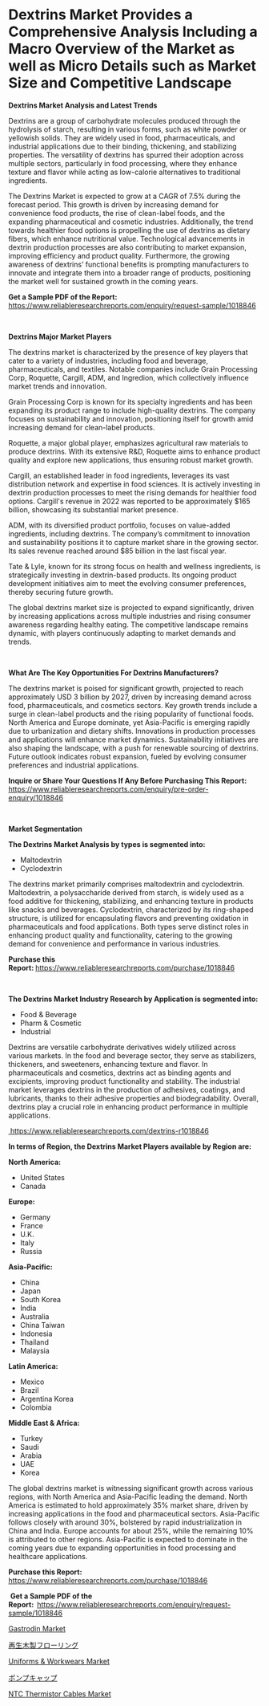 <p><h1>Dextrins Market Provides a Comprehensive Analysis Including a Macro Overview of the Market as well as Micro Details such as Market Size and Competitive Landscape</h1></p><p><strong>Dextrins Market Analysis and Latest Trends</strong></p>
<p><p>Dextrins are a group of carbohydrate molecules produced through the hydrolysis of starch, resulting in various forms, such as white powder or yellowish solids. They are widely used in food, pharmaceuticals, and industrial applications due to their binding, thickening, and stabilizing properties. The versatility of dextrins has spurred their adoption across multiple sectors, particularly in food processing, where they enhance texture and flavor while acting as low-calorie alternatives to traditional ingredients.</p><p>The Dextrins Market is expected to grow at a CAGR of 7.5% during the forecast period. This growth is driven by increasing demand for convenience food products, the rise of clean-label foods, and the expanding pharmaceutical and cosmetic industries. Additionally, the trend towards healthier food options is propelling the use of dextrins as dietary fibers, which enhance nutritional value. Technological advancements in dextrin production processes are also contributing to market expansion, improving efficiency and product quality. Furthermore, the growing awareness of dextrins’ functional benefits is prompting manufacturers to innovate and integrate them into a broader range of products, positioning the market well for sustained growth in the coming years.</p></p>
<p><strong>Get a Sample PDF of the Report:&nbsp;</strong> <a href="https://www.reliableresearchreports.com/enquiry/request-sample/1018846">https://www.reliableresearchreports.com/enquiry/request-sample/1018846</a></p>
<p>&nbsp;</p>
<p><strong>Dextrins Major Market Players</strong></p>
<p><p>The dextrins market is characterized by the presence of key players that cater to a variety of industries, including food and beverage, pharmaceuticals, and textiles. Notable companies include Grain Processing Corp, Roquette, Cargill, ADM, and Ingredion, which collectively influence market trends and innovation.</p><p>Grain Processing Corp is known for its specialty ingredients and has been expanding its product range to include high-quality dextrins. The company focuses on sustainability and innovation, positioning itself for growth amid increasing demand for clean-label products.</p><p>Roquette, a major global player, emphasizes agricultural raw materials to produce dextrins. With its extensive R&D, Roquette aims to enhance product quality and explore new applications, thus ensuring robust market growth.</p><p>Cargill, an established leader in food ingredients, leverages its vast distribution network and expertise in food sciences. It is actively investing in dextrin production processes to meet the rising demands for healthier food options. Cargill's revenue in 2022 was reported to be approximately $165 billion, showcasing its substantial market presence.</p><p>ADM, with its diversified product portfolio, focuses on value-added ingredients, including dextrins. The company’s commitment to innovation and sustainability positions it to capture market share in the growing sector. Its sales revenue reached around $85 billion in the last fiscal year.</p><p>Tate & Lyle, known for its strong focus on health and wellness ingredients, is strategically investing in dextrin-based products. Its ongoing product development initiatives aim to meet the evolving consumer preferences, thereby securing future growth.</p><p>The global dextrins market size is projected to expand significantly, driven by increasing applications across multiple industries and rising consumer awareness regarding healthy eating. The competitive landscape remains dynamic, with players continuously adapting to market demands and trends.</p></p>
<p>&nbsp;</p>
<p><strong>What Are The Key Opportunities For Dextrins Manufacturers?</strong></p>
<p><p>The dextrins market is poised for significant growth, projected to reach approximately USD 3 billion by 2027, driven by increasing demand across food, pharmaceuticals, and cosmetics sectors. Key growth trends include a surge in clean-label products and the rising popularity of functional foods. North America and Europe dominate, yet Asia-Pacific is emerging rapidly due to urbanization and dietary shifts. Innovations in production processes and applications will enhance market dynamics. Sustainability initiatives are also shaping the landscape, with a push for renewable sourcing of dextrins. Future outlook indicates robust expansion, fueled by evolving consumer preferences and industrial applications.</p></p>
<p><strong>Inquire or Share Your Questions If Any Before Purchasing This Report:</strong> <a href="https://www.reliableresearchreports.com/enquiry/pre-order-enquiry/1018846">https://www.reliableresearchreports.com/enquiry/pre-order-enquiry/1018846</a></p>
<p>&nbsp;</p>
<p><strong>Market Segmentation</strong></p>
<p><strong>The Dextrins Market Analysis by types is segmented into:</strong></p>
<p><ul><li>Maltodextrin</li><li>Cyclodextrin</li></ul></p>
<p><p>The dextrins market primarily comprises maltodextrin and cyclodextrin. Maltodextrin, a polysaccharide derived from starch, is widely used as a food additive for thickening, stabilizing, and enhancing texture in products like snacks and beverages. Cyclodextrin, characterized by its ring-shaped structure, is utilized for encapsulating flavors and preventing oxidation in pharmaceuticals and food applications. Both types serve distinct roles in enhancing product quality and functionality, catering to the growing demand for convenience and performance in various industries.</p></p>
<p><strong>Purchase this Report:&nbsp;</strong><a href="https://www.reliableresearchreports.com/purchase/1018846">https://www.reliableresearchreports.com/purchase/1018846</a></p>
<p>&nbsp;</p>
<p><strong>The Dextrins Market Industry Research by Application is segmented into:</strong></p>
<p><ul><li>Food & Beverage</li><li>Pharm & Cosmetic</li><li>Industrial</li></ul></p>
<p><p>Dextrins are versatile carbohydrate derivatives widely utilized across various markets. In the food and beverage sector, they serve as stabilizers, thickeners, and sweeteners, enhancing texture and flavor. In pharmaceuticals and cosmetics, dextrins act as binding agents and excipients, improving product functionality and stability. The industrial market leverages dextrins in the production of adhesives, coatings, and lubricants, thanks to their adhesive properties and biodegradability. Overall, dextrins play a crucial role in enhancing product performance in multiple applications.</p></p>
<p><a href="https://www.reliableresearchreports.com/dextrins-r1018846">&nbsp;https://www.reliableresearchreports.com/dextrins-r1018846</a></p>
<p><strong>In terms of Region, the Dextrins Market Players available by Region are:</strong></p>
<p>
    <p> <strong> North America: </strong>
        <ul>
            <li>United States</li>
            <li>Canada</li>
        </ul>
        </p> 
    <p> <strong> Europe: </strong>
        <ul>
            <li>Germany</li>
            <li>France</li>
            <li>U.K.</li>
            <li>Italy</li>
            <li>Russia</li>
        </ul>
        </p> 
    <p> <strong> Asia-Pacific: </strong>
        <ul>
            <li>China</li>
            <li>Japan</li>
            <li>South Korea</li>
            <li>India</li>
            <li>Australia</li>
            <li>China Taiwan</li>
            <li>Indonesia</li>
            <li>Thailand</li>
            <li>Malaysia</li>
        </ul>
        </p> 
    <p> <strong> Latin America: </strong>
        <ul>
            <li>Mexico</li>
            <li>Brazil</li>
            <li>Argentina Korea</li>
            <li>Colombia</li>
        </ul>
        </p> 
    <p> <strong> Middle East & Africa: </strong>
        <ul>
            <li>Turkey</li>
            <li>Saudi</li>
            <li>Arabia</li>
            <li>UAE</li>
            <li>Korea</li>
        </ul>
    </p>
    </p>
<p><p>The global dextrins market is witnessing significant growth across various regions, with North America and Asia-Pacific leading the demand. North America is estimated to hold approximately 35% market share, driven by increasing applications in the food and pharmaceutical sectors. Asia-Pacific follows closely with around 30%, bolstered by rapid industrialization in China and India. Europe accounts for about 25%, while the remaining 10% is attributed to other regions. Asia-Pacific is expected to dominate in the coming years due to expanding opportunities in food processing and healthcare applications.</p></p>
<p><strong>Purchase this Report: </strong><a href="https://www.reliableresearchreports.com/purchase/1018846">https://www.reliableresearchreports.com/purchase/1018846</a></p>
<p>&nbsp;<strong>Get a Sample PDF of the Report:&nbsp;&nbsp;</strong><a href="https://www.reliableresearchreports.com/enquiry/request-sample/1018846">https://www.reliableresearchreports.com/enquiry/request-sample/1018846</a></p>
<p><strong></strong></p>
<p><p><a href="https://issuu.com/reportprime-2/docs/gastrodin-market-size-2030.pptx_b9e40fca2fa10d">Gastrodin Market</a></p><p><a href="https://medium.com/@edmondg3yrtreenfelder8956/reclaimed-wood-flooring-market-%E3%81%AF-%E3%82%B3%E3%82%B9%E3%83%88%E7%AE%A1%E7%90%86%E3%81%A8%E5%8A%B9%E7%8E%87%E5%90%91%E4%B8%8A%E3%82%92%E5%84%AA%E5%85%88%E3%81%97%E3%81%BE%E3%81%99-%E3%81%95%E3%82%89%E3%81%AB-%E5%A0%B1%E5%91%8A%E6%9B%B8%E3%81%AF%E5%B8%82%E5%A0%B4%E3%81%AE%E9%9C%80%E8%A6%81%E9%9D%A2%E3%81%A8%E4%BE%9B%E7%B5%A6%E9%9D%A2%E3%81%AE%E4%B8%A1%E6%96%B9%E3%82%92%E3%82%AB%E3%83%90%E3%83%BC%E3%81%97%E3%81%A6%E3%81%84%E3%81%BE%E3%81%99-reclaimed-wood-41e7d0c1056b">再生木製フローリング</a></p><p><a href="https://github.com/AshikRahman665/Market-Research-Report-List-1/blob/main/uniforms-workwears-market.md">Uniforms & Workwears Market</a></p><p><a href="https://medium.com/@edmondg3yrtreenfelder8956/%E3%83%9D%E3%83%B3%E3%83%97%E3%82%AD%E3%83%A3%E3%83%83%E3%83%97%E5%B8%82%E5%A0%B4%E3%81%AE%E6%A6%82%E8%A6%81-2024%E5%B9%B4%E3%81%8B%E3%82%892031%E5%B9%B4%E3%81%BE%E3%81%A7%E3%81%AE%E3%82%B0%E3%83%AD%E3%83%BC%E3%83%90%E3%83%AB%E5%B8%82%E5%A0%B4%E3%81%AE%E3%83%88%E3%83%AC%E3%83%B3%E3%83%89%E3%81%A8%E5%B0%86%E6%9D%A5%E3%81%AE%E5%B1%95%E6%9C%9B-64a6441327ce">ポンプキャップ</a></p><p><a href="https://github.com/AfsanaMia652/Market-Research-Report-List-1/blob/main/ntc-thermistor-cables-market.md">NTC Thermistor Cables Market</a></p></p>